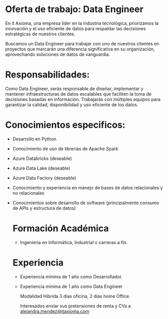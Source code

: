# Oferta de trabajo: Data Engineer 
En it Axioma, una empresa líder en la industria tecnológica, priorizamos la innovación y el uso eficiente de datos para respaldar las decisiones estratégicas de nuestros clientes. 

Buscamos un Data Engineer para trabajar con uno de nuestros clientes en proyectos que marcarán una diferencia significativa en su organización, aprovechando soluciones de datos de vanguardia. 

# Responsabilidades: 
Como Data Engineer, serás responsable de diseñar, implementar y mantener infraestructuras de datos escalables que faciliten la toma de decisiones basadas en información. Trabajarás con múltiples equipos para garantizar la calidad, disponibilidad y uso eficiente de los datos. 

# Conocimientos especificos: 

- Desarrollo en Python 
- Conocimiento de uso de librerías de Apache Spark 
- Azure Databricks (deseable)
- Azure Data Lake (deseable)
- Azure Data Factory (deseable)
- Conocimiento y experiencia en manejo de bases de datos relacionales y no relacionales
- Conocimientos sobre desarrollo de software (principalmente consumo de APIs y estructura de datos)

  # Formación Académica
  - Ingenieria en Informática, Industrial o carreras a fin.

  # Experiencia
  - Experiencia mínima de 1 año como Desarrollador.
  - Experiencia mínima de 1 año como Data Engineer

    Modalidad Hibrida 3 días oficina, 2 días home Office.
    
    Interesados envíar sus pretensiones de renta y CVs a alejandra.mendez@itaxioma.com 



